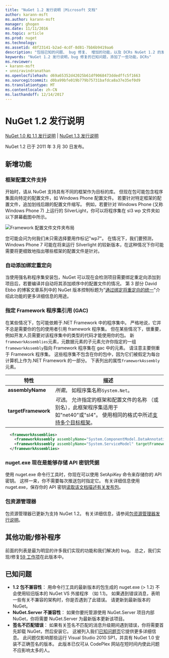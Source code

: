 ```yaml
---
title: "NuGet 1.2 发行说明 |Microsoft 文档"
author: karann-msft
ms.author: karann-msft
manager: ghogen
ms.date: 11/11/2016
ms.topic: article
ms.prod: nuget
ms.technology: 
ms.assetid: 48f23141-b2ad-4cdf-8d81-7bb6b9419aa6
description: "包括已知的问题、 bug 修复、 增加的功能，以及 DCRs NuGet 1.2 的发行说明。"
keywords: "NuGet 1.2 发行说明，bug 修复的已知问题，添加了一些功能，DCRs"
ms.reviewer:
- karann-msft
- unniravindranathan
ms.openlocfilehash: d69a65352d42025b61df9068473ddedffc5f1663
ms.sourcegitcommit: d0ba99bfe019b779b75731bafdca8a37e35ef0d9
ms.translationtype: MT
ms.contentlocale: zh-CN
ms.lasthandoff: 12/14/2017
---
```

# <a name="nuget-12-release-notes"></a>NuGet 1.2 发行说明

[NuGet 1.0 和 1.1 发行说明](../release-notes/nuget-1.1.md) | [NuGet 1.3 发行说明](../release-notes/nuget-1.3.md)

NuGet 1.2 已于 2011 年 3 月 30 日发布。

## <a name="new-features"></a>新增功能

### <a name="framework-profile-support"></a>框架配置文件支持

开始时，请从 NuGet 支持具有不同的框架作为目标的库。 但现在包可能包含程序集面向特定的配置文件，如 Windows Phone 配置文件。 若要针对特定框架的配置文件，追加划线后跟的配置文件缩写。 例如，若要针对 Windows Phone (又称 Windows Phone 7) 上运行的 SilverLight，你可以将程序集在 sl3 wp 文件夹如以下屏幕截图中所示。

![Framework 配置文件文件夹布局](./media/framework-profile-support.png)

您可能会问为何我们未只需选择要用作标记"wp7"。 在情况下，我们要预测，Windows Phone 7 可能在将来运行 Silverlight 的较新版本，在这种情况下你可能需要将更细致地指出哪些框架的配置文件是针对。

### <a name="automatically-add-binding-redirects"></a>自动添加绑定重定向

当使用强名称程序集安装包，NuGet 可以现在会检测项目需要绑定重定向添加到项目后，若要编译并自动将其添加顺序中的配置文件的情况。 第 3 部分 David Ebbo 的博客文章系列中的 NuGet 版本控制标题为"[通过绑定将重定向的统一](http://blog.davidebbo.com/2011/01/nuget-versioning-part-3-unification-via.html)"介绍此功能的更多详细信息的用途。

<a name="framework-assembly-refs"></a>

### <a name="specifying-framework-assembly-references-gac"></a>指定 Framework 程序集引用 (GAC)

在某些情况下，包可能依赖于.NET Framework 中的程序集中。 严格地说，它并不总是需要你的包的使用者引用 framework 程序集。 但在某些情况下，很重要，例如开发人员需要对该程序集中的类型的代码才能使用你的包。 新`frameworkAssemblies`元素，元数据元素的子元素允许你指定的一组`frameworkAssembly`指向 Framework 程序集在 gac 中的元素。 请注意主要侧重于 Framework 程序集。
这些程序集不包含在你的包中，因为它们被假定为每台计算机上作为.NET Framework 的一部分。 下表列出的属性`frameworkAssembly`元素。


|特性 |描述|
|----------------|-----------|
|**assemblyName**|*所需*。 如程序集名称`System.Net`。|
|**targetFramework**|*可选*。 允许指定的框架和配置文件的名称 （或别名），此框架程序集适用于如"net40"或"sl4"。 使用相同的格式中所述[支持多个目标框架](../create-packages/supporting-multiple-target-frameworks.md)。|

```xml
  <frameworkAssemblies>
    <frameworkAssembly assemblyName="System.ComponentModel.DataAnnotations" targetFramework="net40" />
    <frameworkAssembly assemblyName="System.ServiceModel" targetFramework="net40" />
  </frameworkAssemblies>
```

### <a name="nugetexe-now-is-able-to-store-api-key-credentials"></a>nuget.exe 现在是能够存储 API 密钥凭据

使用 nuget.exe 命令行工具时，你现在可以使用 SetApiKey 命令来存储你的 API 密钥。 这样一来，你不需要每次推送包时指定它。 有关详细信息使用 nuget.exe，保存你的 API 密钥[读取该文档描述有关发布包](../create-packages/publish-a-package.md)。

### <a name="package-explorer"></a>包资源管理器
包资源管理器已更新为支持 NuGet 1.2。 有关详细信息，请参阅[包资源管理器发行说明](http://nuget.codeplex.com/wikipage?title=New%20features%20in%20NuGet%20Package%20Explorer%201.0)。

## <a name="other-featuresfixes"></a>其他功能/修补程序

前面的列表是最为明显的许多我们实现的功能和我们解决的 bug。 总之，我们实现/修复[59 工作项](http://nuget.codeplex.com/workitem/list/advanced?keyword=&status=All&type=All&priority=All&release=NuGet%201.2&assignedTo=All&component=All&sortField=Votes&sortDirection=Descending&page=0)在此版本中。

## <a name="known-issues"></a>已知问题

* **1.2 包不兼容性**： 用命令行工具的最新版本的包生成的 nuget.exe (> 1.2) 不会使用较旧版本的 NuGet VS 外接程序 （如 1.1)。 如果遇到错误消息，表明一些有关不兼容的架构时，你是否遇到了此错误。 请更新到最新版本的 NuGet。
* **NuGet.Server 不兼容性**： 如果你要托管源使用 NuGet.Server 项目内部 NuGet，你将需要 NuGet.Server 为最新版本更新该项目。
* **签名不匹配错误**： 如果有关签名不匹配的消息升级期间遇到错误，你将需要首先卸载 NuGet，然后安装它。 这被列入我们[已知问题页](../release-notes/Known-Issues.md)它提供更多详细信息。 此问题仅影响那些运行 Visual Studio 2010 SP1，并具有 NuGet 1.0 安装不正确签名的版本。 此版本已仅可从 CodePlex 网站在短时间内使此问题不应影响太多的人。